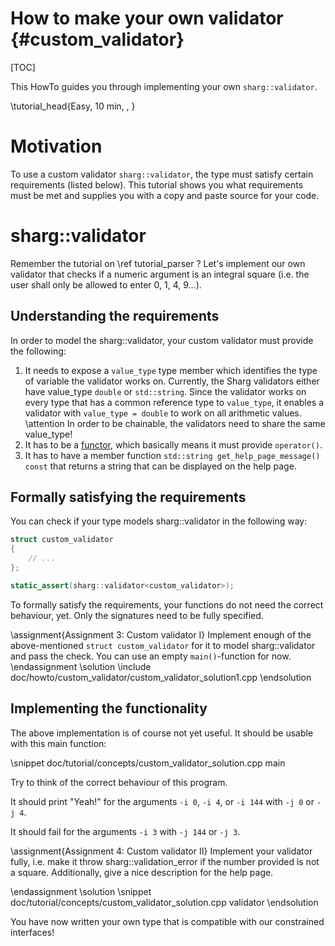 # How to make your own validator {#custom_validator}

<!--
SPDX-FileCopyrightText: 2006-2025 Knut Reinert & Freie Universität Berlin
SPDX-FileCopyrightText: 2016-2025 Knut Reinert & MPI für molekulare Genetik
SPDX-License-Identifier: CC-BY-4.0
-->

[TOC]

This HowTo guides you through implementing your own `sharg::validator`.

\tutorial_head{Easy, 10 min, , }

# Motivation

To use a custom validator `sharg::validator`, the type must satisfy certain requirements (listed below).
This tutorial shows you what requirements must be met and supplies you with a copy and paste source
for your code.

# sharg::validator

Remember the tutorial on \ref tutorial_parser ? Let's implement our own validator that checks
if a numeric argument is an integral square (i.e. the user shall only be allowed to enter 0, 1, 4, 9...).

## Understanding the requirements

In order to model the sharg::validator, your custom validator must provide the following:

  1. It needs to expose a `value_type` type member which identifies the type of variable the validator works on.
     Currently, the Sharg validators either have value_type `double` or `std::string`.
     Since the validator works on every type that has a common reference type to `value_type`, it enables a validator
     with `value_type = double` to work on all arithmetic values.
     \attention In order to be chainable, the validators need to share the same value_type!
  2. It has to be a [functor](https://stackoverflow.com/questions/356950/what-are-c-functors-and-their-uses), which
     basically means it must provide `operator()`.
  3. It has to have a member function `std::string get_help_page_message() const` that returns a string that can be
     displayed on the help page.

## Formally satisfying the requirements

You can check if your type models sharg::validator in the following way:

```cpp
struct custom_validator
{
    // ...
};

static_assert(sharg::validator<custom_validator>);
```

To formally satisfy the requirements, your functions do not need the correct behaviour, yet.
Only the signatures need to be fully specified.

\assignment{Assignment 3: Custom validator I}
Implement enough of the above-mentioned `struct custom_validator` for it to model sharg::validator and pass
the check. You can use an empty `main()`-function for now.
\endassignment
\solution
\include doc/howto/custom_validator/custom_validator_solution1.cpp
\endsolution

## Implementing the functionality

The above implementation is of course not yet useful.
It should be usable with this main function:

\snippet doc/tutorial/concepts/custom_validator_solution.cpp main

Try to think of the correct behaviour of this program.

It should print "Yeah!" for the arguments `-i 0`, `-i 4`, or `-i 144` with `-j 0` or `-j 4`.

It should fail for the arguments `-i 3` with `-j 144` or `-j 3`.

\assignment{Assignment 4: Custom validator II}
Implement your validator fully, i.e. make it throw sharg::validation_error if the number provided is not a
square.
Additionally, give a nice description for the help page.

\endassignment
\solution
\snippet doc/tutorial/concepts/custom_validator_solution.cpp validator
\endsolution

You have now written your own type that is compatible with our constrained interfaces!
